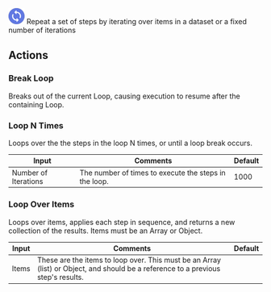 ![Loop](./assets/loop.png#connector-icon)
Repeat a set of steps by iterating over items in a dataset or a fixed number of iterations

## Actions

### Break Loop

Breaks out of the current Loop, causing execution to resume after the containing Loop.

### Loop N Times

Loops over the the steps in the loop N times, or until a loop break occurs.

| Input                | Comments                                              | Default |
| -------------------- | ----------------------------------------------------- | ------- |
| Number of Iterations | The number of times to execute the steps in the loop. | 1000    |

### Loop Over Items

Loops over items, applies each step in sequence, and returns a new collection of the results. Items must be an Array or Object.

| Input | Comments                                                                                                                          | Default |
| ----- | --------------------------------------------------------------------------------------------------------------------------------- | ------- |
| Items | These are the items to loop over. This must be an Array (list) or Object, and should be a reference to a previous step's results. |         |
